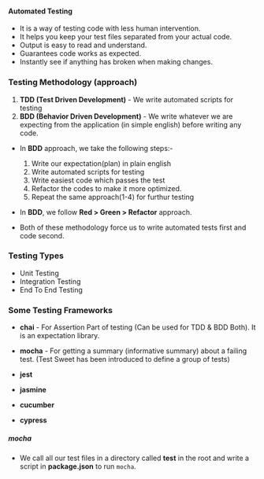 #### Automated Testing

- It is a way of testing code with less human intervention.
- It helps you keep your test files separated from your actual code.
- Output is easy to read and understand.
- Guarantees code works as expected.
- Instantly see if anything has broken when making changes.

### Testing Methodology (approach)

1. **TDD (Test Driven Development)** - We write automated scripts for testing
2. **BDD (Behavior Driven Development)** - We write whatever we are expecting from the application (in simple english) before writing any code.

- In **BDD** approach, we take the following steps:-

  1. Write our expectation(plan) in plain english
  2. Write automated scripts for testing
  3. Write easiest code which passes the test
  4. Refactor the codes to make it more optimized.
  5. Repeat the same approach(1-4) for furthur testing

- In **BDD**, we follow **Red > Green > Refactor** approach.

- Both of these methodology force us to write automated tests first and code second.

### Testing Types

- Unit Testing
- Integration Testing
- End To End Testing

### Some Testing Frameworks

- **chai** - For Assertion Part of testing (Can be used for TDD & BDD Both). It is an expectation library.

- **mocha** - For getting a summary (informative summary) about a failing test. (Test Sweet has been introduced to define a group of tests)

- **jest**
- **jasmine**
- **cucumber**
- **cypress**

##### mocha

- We call all our test files in a directory called **test** in the root and write a script in **package.json** to run `mocha`.
